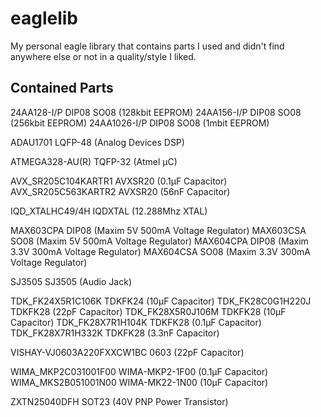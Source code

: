 # eaglelib
My personal eagle library that contains parts I used and didn't find anywhere else or not in a quality/style I liked.

## Contained Parts

24AA128-I/P DIP08 SO08 (128kbit EEPROM)
24AA156-I/P DIP08 SO08 (256kbit EEPROM)
24AA1026-I/P DIP08 SO08 (1mbit EEPROM)

ADAU1701 LQFP-48 (Analog Devices DSP)

ATMEGA328-AU(R) TQFP-32 (Atmel µC)

AVX_SR205C104KARTR1 AVXSR20 (0.1µF Capacitor)
AVX_SR205C563KARTR2 AVXSR20 (56nF Capacitor)

IQD_XTALHC49/4H IQDXTAL (12.288Mhz XTAL)

MAX603CPA DIP08 (Maxim 5V 500mA Voltage Regulator)
MAX603CSA SO08 (Maxim 5V 500mA Voltage Regulator)
MAX604CPA DIP08 (Maxim 3.3V 300mA Voltage Regulator)
MAX604CSA SO08 (Maxim 3.3V 300mA Voltage Regulator)

SJ3505 SJ3505 (Audio Jack)

TDK_FK24X5R1C106K TDKFK24 (10µF Capacitor)
TDK_FK28C0G1H220J TDKFK28 (22pF Capacitor)
TDK_FK28X5R0J106M TDKFK28 (10µF Capacitor)
TDK_FK28X7R1H104K TDKFK28 (0.1µF Capacitor)
TDK_FK28X7R1H332K TDKFK28 (3.3nF Capacitor)

VISHAY-VJ0603A220FXXCW1BC 0603 (22pF Capacitor)

WIMA_MKP2C031001F00 WIMA-MKP2-1F00 (0.1µF Capacitor)
WIMA_MKS2B051001N00 WIMA-MK22-1N00 (10µF Capacitor)

ZXTN25040DFH SOT23 (40V PNP Power Transistor)
